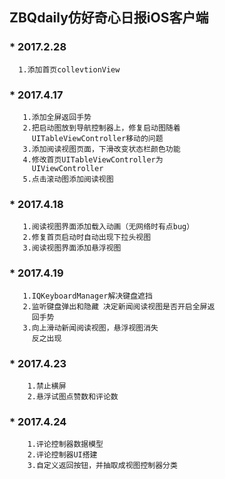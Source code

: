 ## ZBQdaily仿好奇心日报iOS客户端


### * 2017.2.28
      1.添加首页collevtionView

### * 2017.4.17 
       1.添加全屏返回手势
       2.把启动图放到导航控制器上，修复启动图随着
         UITableViewController移动的问题
       3.添加阅读视图页面，下滑改变状态栏颜色功能
       4.修改首页UITableViewController为
         UIViewController
       5.点击滚动图添加阅读视图
       
### * 2017.4.18
       1.阅读视图界面添加载入动画（无网络时有点bug）
       2.修复首页启动时自动出现下拉头视图
       3.阅读视图界面添加悬浮视图
       
       
### * 2017.4.19
	   1.IQKeyboardManager解决键盘遮挡
	   2.监听键盘弹出和隐藏 决定新闻阅读视图是否开启全屏返        
	     回手势
	   3.向上滑动新闻阅读视图，悬浮视图消失 
	     反之出现
	     
	     
### * 2017.4.23
		1.禁止横屏
		2.悬浮试图点赞数和评论数
		
				
### * 2017.4.24
		1.评论控制器数据模型
		2.评论控制器UI搭建
		3.自定义返回按钮，并抽取成视图控制器分类
		
		
		
		
		
		
 
	     
	